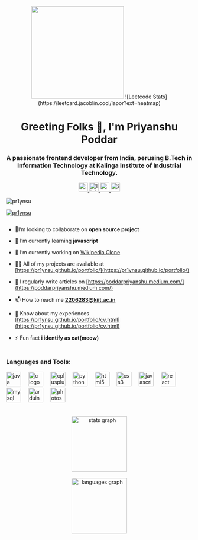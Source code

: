 <div align="center">
    <img height="250" src="https://i.pinimg.com/originals/c8/10/be/c810be9e4353bfc4cefeb31bf977ad32.gif"  />
    ![Leetcode Stats](https://leetcard.jacoblin.cool/lapor?ext=heatmap)
    
  </div>
<h1 align="center">Greeting Folks 👋, I'm Priyanshu Poddar</h1>
<h3 align="center">A passionate frontend developer from India, perusing B.Tech in Information Technology at Kalinga Institute of Industrial Technology.</h3>
<div align="center">
    <a href="2206283@kiit.ac.in" target="_blank">
      <img src="https://img.shields.io/static/v1?message=Gmail&logo=gmail&label=&color=D14836&logoColor=white&labelColor=&style=for-the-badge" height="25" alt="gmail logo"  />
    </a>
    <a href="https://www.linkedin.com/in/priyanshu-poddar-133609246/" target="_blank">
      <img src="https://img.shields.io/static/v1?message=LinkedIn&logo=linkedin&label=&color=0077B5&logoColor=white&labelColor=&style=for-the-badge" height="25" alt="linkedin logo"  />
    </a>
    <a href="https://poddarpriyanshu.medium.com/" target="_blank">
      <img src="https://img.shields.io/static/v1?message=Medium&logo=medium&label=&color=12100E&logoColor=white&labelColor=&style=for-the-badge" height="25" alt="medium logo"  />
    </a>
    <a href="https://instagram.com/susprynx?igshid=M2RkZGJiMzhjOQ==" target="_blank">
      <img src="https://img.shields.io/static/v1?message=Instagram&logo=instagram&label=&color=E4405F&logoColor=white&labelColor=&style=for-the-badge" height="25" alt="instagram logo"  />
    </a>
  </div>

<p align="left"> <img src="https://komarev.com/ghpvc/?username=pr1ynsu&label=Profile%20views&color=0e75b6&style=flat" alt="pr1ynsu" /> </p>

<p align="left"> <a href="https://github.com/ryo-ma/github-profile-trophy"><img src="https://github-profile-trophy.vercel.app/?username=pr1ynsu" alt="pr1ynsu" /></a> </p>

<p align="left"> <a href="https://twitter.com/" target="blank"><img src="https://img.shields.io/twitter/follow/?logo=twitter&style=for-the-badge" alt="" /></a> </p>

- 🔭I’m looking to collaborate on  **open source project**

- 🌱 I’m currently learning **javascript**

- 👯 I’m currently working on [Wikipedia Clone](https://pr1ynsu.github.io/Wikipedia-clone/)

- 👨‍💻 All of my projects are available at [https://pr1ynsu.github.io/portfolio/](https://pr1ynsu.github.io/portfolio/)

- 📝 I regularly write articles on [https://poddarpriyanshu.medium.com/](https://poddarpriyanshu.medium.com/)

- 📫 How to reach me **2206283@kiit.ac.in**

- 📄 Know about my experiences [https://pr1ynsu.github.io/portfolio/cv.html](https://pr1ynsu.github.io/portfolio/cv.html)

- ⚡ Fun fact **i identify as cat(meow)**
<br><br>
<h3 align="left">Languages and Tools:</h3>
<div align="left">
    <img src="https://cdn.jsdelivr.net/gh/devicons/devicon/icons/java/java-original.svg" height="40" alt="java logo"  />
    <img width="12" />
    <img src="https://cdn.jsdelivr.net/gh/devicons/devicon/icons/c/c-original.svg" height="40" alt="c logo"  />
    <img width="12" />
    <img src="https://cdn.jsdelivr.net/gh/devicons/devicon/icons/cplusplus/cplusplus-original.svg" height="40" alt="cplusplus logo"  />
    <img width="12" />
    <img src="https://cdn.jsdelivr.net/gh/devicons/devicon/icons/python/python-original.svg" height="40" alt="python logo"  />
    <img width="12" />
    <img src="https://cdn.jsdelivr.net/gh/devicons/devicon/icons/html5/html5-original.svg" height="40" alt="html5 logo"  />
    <img width="12" />
    <img src="https://cdn.jsdelivr.net/gh/devicons/devicon/icons/css3/css3-original.svg" height="40" alt="css3 logo"  />
    <img width="12" />
    <img src="https://cdn.jsdelivr.net/gh/devicons/devicon/icons/javascript/javascript-original.svg" height="40" alt="javascript logo"  />
    <img width="12" />
    <img src="https://cdn.jsdelivr.net/gh/devicons/devicon/icons/react/react-original.svg" height="40" alt="react logo"  />
    <img width="12" />
    <img src="https://cdn.jsdelivr.net/gh/devicons/devicon/icons/mysql/mysql-original.svg" height="40" alt="mysql logo"  />
    <img width="12" />
    <img src="https://cdn.jsdelivr.net/gh/devicons/devicon/icons/arduino/arduino-original.svg" height="40" alt="arduino logo"  />
    <img width="12" />
    <img src="https://cdn.jsdelivr.net/gh/devicons/devicon/icons/photoshop/photoshop-plain.svg" height="40" alt="photoshop logo"  />
  </div>
<br><br>
<div align="center">
    <img src="https://github-readme-stats.vercel.app/api?username=pr1ynsu&hide_title=false&hide_rank=false&show_icons=true&include_all_commits=true&count_private=true&disable_animations=false&theme=dracula&locale=en&hide_border=false" height="150" alt="stats graph"  />
    <br><br>
    <img src="https://github-readme-stats.vercel.app/api/top-langs?username=pr1ynsu&locale=en&hide_title=false&layout=compact&card_width=320&langs_count=5&theme=dracula&hide_border=false" height="150" alt="languages graph"  />
  </div>

